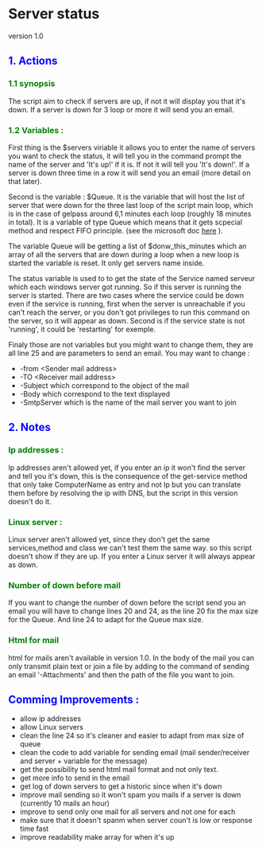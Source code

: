 <style> 
h2{color:blue; font-weight: bold;}
h3{color:green;font-weight: bold;}
</style>

# Server status <style> color:red; text-decoration: underline;font-weight: bolder; </style> 

version 1.0

## 1. Actions 

### 1.1 synopsis

The script aim to check if servers are up, if not it will display you that it's down. If a server is down for 3 loop or more it will send you an email.

### 1.2 Variables :


First thing is the $servers viriable  it allows you to enter the name of servers you want to check the status, it will tell you in the command prompt the name of the server and 'It's up!' if it is. If not it will tell you 'It's down!'. If a server is down three time in a row it will send you an email (more detail on that later).

Second is the variable : $Queue. It is the variable that will host the list of server that were down for the three last loop of the script main loop, which is in the case of gelpass around 6,1 minutes each loop (roughly 18 minutes in total). It is a variable of type Queue which means that it gets scpecial method and respect FIFO principle. (see the microsoft doc [here](https://docs.microsoft.com/en-us/dotnet/api/system.collections.queue?view=net-5.0) ). 

The variable Queue will be getting a list of $donw_this_minutes which an array of all the servers that are down during a loop when a new loop is started the variable is reset. It only get servers name inside.

The status variable is used to to get the state of the Service named serveur which each windows server got running. So if this server is running the server is started. There are two cases where the service could be down even if the service is running, first when the server is unreachable if you can't reach the server, or you don't got privileges to run this command on the server, so it will appear as down.  Second is if the service state is not 'running', it could be 'restarting' for exemple. 

Finaly those are not variables but you might want to change them, they are all line 25 and are parameters to send an email. You may want to change : 
- -from \<Sender mail address>
- -TO \<Receiver mail address>
- -Subject which correspond to the object of the mail
- -Body which correspond to the text displayed 
- -SmtpServer which is the name of the mail server you want to join

## 2. Notes 

### Ip addresses :
Ip addresses aren't allowed yet, if you enter an ip it won't find the server and tell you it's down, this is the consequence of the get-service method that only take ComputerName as entry and not Ip but you can translate them before by resolving the ip with DNS, but the script in this version doesn't do it.

### Linux server :
Linux server aren't allowed yet, since they don't get the same services,method and class we can't test them the same way. so this script doesn't show if they are up. If you enter a Linux server it will always appear as down.

### Number of down before mail
If you want to change the number of down before the script send you an email you will have to change lines 20 and 24, as the line 20 fix the max size for the Queue. And line 24 to adapt for the Queue max size.

### Html for mail
html for mails aren't available in version 1.0. In the body of the mail you can only transmit plain text or join a file by adding to the command of sending an email '-Attachments' and then the path of the file you want to join.


## Comming Improvements :

- allow ip addresses 
- allow Linux servers 
- clean the line 24 so it's cleaner and easier to adapt from max size of queue
- clean the code to add variable for sending email (mail  sender/receiver and server + variable for the message)
- get the possibility to send html mail format and not only text.
- get more info to send in the email
- get log of down servers to get a historic since when it's down
- improve mail sending so it won't spam you mails if a server is down (currently 10 mails an hour)
- improve to send only one mail for all servers and not one for each
- make sure that it doesn't spanm when server coun't is low or response time fast
- improve readability make array for when it's up 

